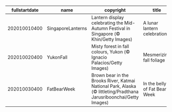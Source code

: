 |fullstartdate|name|copyright|title|image|
|--|--|--|--|--|
202010010400|SingaporeLanterns|Lantern display celebrating the Mid-Autumn Festival in Singapore (© Khin/Getty Images)|A lunar lantern celebration|![](/en-CA/2020/10/202010010400SingaporeLanterns.jpg)|
202010020400|YukonFall|Misty forest in fall colours, Yukon (© Ignacio Palacios/Getty Images)|Mesmerizing fall foliage|![](/en-CA/2020/10/202010020400YukonFall.jpg)|
202010030400|FatBearWeek|Brown bear in the Brooks River, Katmai National Park, Alaska (© littleting/Pradthana Jarusriboonchai/Getty Images)|In the belly of Fat Bear Week|![](/en-CA/2020/10/202010030400FatBearWeek.jpg)|
